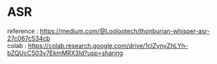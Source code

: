 # ASR
reference : https://medium.com/@Loolootech/thonburian-whisper-asr-27c067c534cb <br/>
colab : https://colab.research.google.com/drive/1clZynyZhLYh-bZQUcC503y7EkmMRX3Id?usp=sharing
